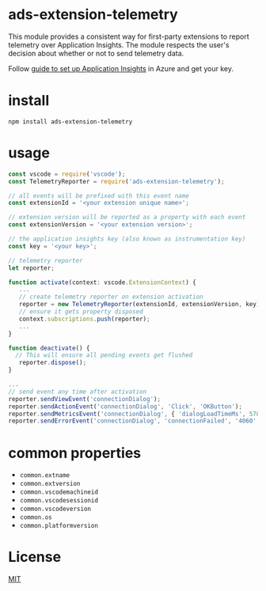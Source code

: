 # ads-extension-telemetry
This module provides a consistent way for first-party extensions to report telemetry
over Application Insights. The module respects the user's decision about whether or
not to send telemetry data.

Follow [guide to set up Application Insights](https://docs.microsoft.com/en-us/azure/application-insights/app-insights-nodejs-quick-start) in Azure and get your key.

# install
`npm install ads-extension-telemetry`

# usage
 ```javascript
 const vscode = require('vscode');
 const TelemetryReporter = require('ads-extension-telemetry');

 // all events will be prefixed with this event name
 const extensionId = '<your extension unique name>';

 // extension version will be reported as a property with each event
 const extensionVersion = '<your extension version>';

 // the application insights key (also known as instrumentation key)
 const key = '<your key>';

// telemetry reporter
 let reporter;

 function activate(context: vscode.ExtensionContext) {
    ...
    // create telemetry reporter on extension activation
    reporter = new TelemetryReporter(extensionId, extensionVersion, key);
    // ensure it gets property disposed
    context.subscriptions.push(reporter);
    ...
 }

 function deactivate() {
   // This will ensure all pending events get flushed
    reporter.dispose();
 }

 ...
 // send event any time after activation
 reporter.sendViewEvent('connectionDialog');
 reporter.sendActionEvent('connectionDialog', 'Click', 'OKButton');
 reporter.sendMetricsEvent('connectionDialog', { 'dialogLoadTimeMs', 578 });
 reporter.sendErrorEvent('connectionDialog', 'connectionFailed', '4060', 'SqlException');

  ```

# common properties
- `common.extname`
- `common.extversion`
- `common.vscodemachineid`
- `common.vscodesessionid`
- `common.vscodeversion`
- `common.os`
- `common.platformversion`

# License
[MIT](LICENSE)
